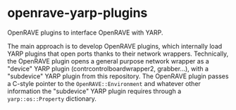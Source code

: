 # openrave-yarp-plugins
OpenRAVE plugins to interface OpenRAVE with YARP.

The main approach is to develop OpenRAVE plugins, which internally load YARP plugins that open ports thanks to their network wrappers. Technically, the OpenRAVE plugin opens a general purpose network wrapper as a "device" YARP plugin (contrcontrolboardwrapper2, grabber...), with a "subdevice" YARP plugin from this repository. The OpenRAVE plugin passes a C-style pointer to the `OpenRAVE::Environment` and whatever other information the "subdevice" YARP plugin requires through a `yarp::os::Property` dictionary.
